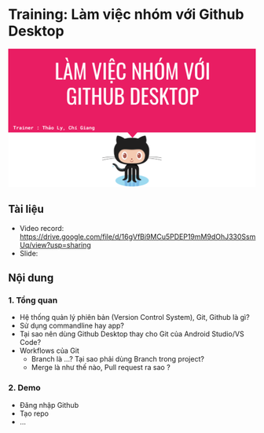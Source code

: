 # Training: Làm việc nhóm với Github Desktop

![Training Github](pic.png)

## Tài liệu
- Video record: https://drive.google.com/file/d/16gVfBi9MCu5PDEP19mM9dOhJ330SsmUq/view?usp=sharing
- Slide: 

## Nội dung
### 1. Tổng quan
- Hệ thống quản lý phiên bản (Version Control System), Git, Github là gì?
- Sử dụng commandline hay app?
- Tại sao nên dùng Github Desktop thay cho Git của Android Studio/VS Code?
- Workflows của Git
    - Branch là …? Tại sao phải dùng Branch trong project?
    - Merge là như thế nào, Pull request ra sao ?


### 2. Demo
- Đăng nhập Github
- Tạo repo
- ...